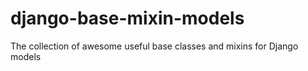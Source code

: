 # django-base-mixin-models
The collection of awesome useful base classes and mixins for Django models
